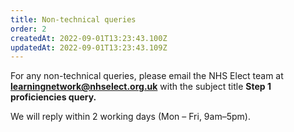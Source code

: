 ```yaml
---
title: Non-technical queries
order: 2
createdAt: 2022-09-01T13:23:43.100Z
updatedAt: 2022-09-01T13:23:43.109Z
---
```

For any non-technical queries, please email the NHS Elect team at **learningnetwork@nhselect.org.uk** with the subject title **Step 1 proficiencies query.** 

We will reply within 2 working days (Mon – Fri, 9am–5pm).​